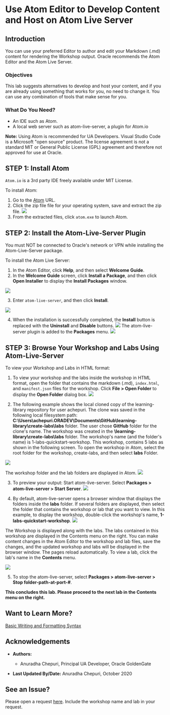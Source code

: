 # Use Atom Editor to Develop Content and Host on Atom Live Server

## Introduction

You can use your preferred Editor to author and edit your Markdown (.md) content for rendering the Workshop output. Oracle recommends the Atom Editor and the Atom Live Server.

### Objectives

This lab suggests alternatives to develop and host your content, and if you are already using something that works for you, no need to change it. You can use any combination of tools that make sense for you.

### What Do You Need?
* An IDE such as Atom.
* A local web server such as atom-live-server, a plugin for Atom.io

**Note:** Using Atom is recommended for UA Developers. Visual Studio Code is a Microsoft "open source" product. The license agreement is not a standard MIT or General Public License (GPL) agreement and therefore not approved for use at Oracle.


## **STEP 1:** Install Atom
`Atom.io` is a 3rd party IDE freely available under MIT License.

To install Atom:
1. Go to the [Atom](https://github.com/atom/atom/releases/tag/v1.51.0) URL.
2. Click the zip file file for your operating system, save and extract the zip file.
  ![](./images/use-atom-editor-download.png " ")
3. From the extracted files, click `atom.exe` to launch Atom.

## **STEP 2:** Install the Atom-Live-Server Plugin
You must NOT be connected to Oracle's network or VPN while installing the Atom-Live-Server package.

To install the Atom Live Server:
1. In the Atom Editor, click **Help**, and then select **Welcome Guide**.
2. In the **Welcome Guide** screen, click **Install a Package**, and then click **Open Installer** to display the **Install Packages** window.

  ![](./images/use-atom-editor-welcome-install-package.png " ")

3. Enter `atom-live-server`, and then click **Install**.

  ![](./images/use-atom-editor-welcome-install-package-atom-live-server.png " ")

4. When the installation is successfully completed, the **Install** button is replaced with the **Uninstall** and **Disable** buttons.
  ![](./images/use-atom-editor-welcome-uninstall-disable.png " ")
The atom-live-server plugin is added to the **Packages** menu.
  ![](./images/use-atom-editor-welcome-atom-live-server-package-menu.png " ")


## **STEP 3:** Browse Your Workshop and Labs Using Atom-Live-Server

To view your Workshop and Labs in HTML format:
1. To view your workshop and the labs inside the workshop in HTML format, open the folder that contains the markdown (.md), `index.html`, and `manifest.json` files for the workshop. Click **File > Open Folder** to display the **Open Folder** dialog box.
  ![](./images/use-atom-editor-open-folder.png " ")


2. The following example shows the local cloned copy of the learning-library repository for user achepuri. The clone was saved in the following local filesystem path: **C:\Users\achepuri.ORADEV\Documents\GitHub\learning-library\create-labs\labs** folder. The user chose **GitHub** folder for the clone's name. The workshop was created in the **\learning-library\create-labs\labs** folder. The workshop's name (and the folder's name) is 1-labs-quickstart-workshop. This workshop, contains 5 labs as shown in the following screen. To open the workshop in Atom, select the root folder for the workshop, create-labs, and then select **labs** Folder.

  ![](./images/use-atom-editor-select-folder.png " ")

The workshop folder and the lab folders are displayed in Atom.
![](./images/use-atom-editor-folder-structure-in-atom.png " ")

3. To preview your output: Start atom-live-server. Select **Packages > atom-live-server > Start Server**.
  ![](./images/use-atom-editor-packages-start-live-server.png " ")

4. By default, atom-live-server opens a browser window that displays the folders inside the **labs** folder. If several folders are displayed, then select the folder that contains the workshop or lab that you want to view. In this example, to display the workshop, double-click the workshop's name, **1-labs-quickstart-workshop**.
  ![](./images/use-atom-editor-open-live-server.png " ")

The Workshop is displayed along with the labs. The labs contained in this workshop are displayed in the Contents menu on the right. You can make content changes in the Atom Editor to the workshop and lab files, save the changes, and the updated workshop and labs will be displayed in the browser window. The pages reload automatically. To view a lab, click the lab's name in the **Contents** menu.

  ![](./images/use-atom-editor-workshop-output.png " ")

5. To stop the atom-live-server, select  **Packages > atom-live-server > Stop folder-path-at-port-#**.

**This concludes this lab. Please proceed to the next lab in the Contents menu on the right.**

## Want to Learn More?
[Basic Writing and Formatting Syntax](https://docs.github.com/en/github/writing-on-github/basic-writing-and-formatting-syntax)

## Acknowledgements
* **Authors:**
    * Anuradha Chepuri, Principal UA Developer, Oracle GoldenGate

* **Last Updated By/Date:** Anuradha Chepuri, October 2020

## See an Issue?
Please open a request [here](https://github.com/oracle/learning-library/issues).
Include the workshop name and lab in your request.

